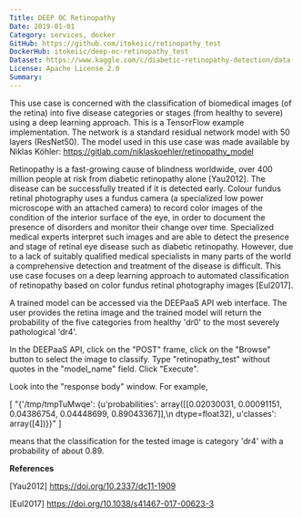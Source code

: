 ```yaml
---
Title: DEEP OC Retinopathy
Date: 2019-01-01
Category: services, docker
GitHub: https://github.com/itokeiic/retinopathy_test
DockerHub: itokeiic/deep-oc-retinopathy_test
Dataset: https://www.kaggle.com/c/diabetic-retinopathy-detection/data
License: Apache License 2.0
Summary:
---
```


This use case is concerned with the classification of biomedical images (of the retina) into five disease categories or stages (from healthy to severe) using a deep learning approach.  This is a TensorFlow example implementation. The network is a standard residual network model with 50 layers (ResNet50). The model used in this use case was made available by Niklas Köhler: https://gitlab.com/niklaskoehler/retinopathy_model

Retinopathy is a fast-growing cause of blindness worldwide, over 400 million people at risk from diabetic retinopathy alone [Yau2012]. The disease can be successfully treated if it is detected early. Colour fundus retinal photography uses a fundus camera (a specialized low power microscope with an attached camera) to record color images of the condition of the interior surface of the eye, in order to document the presence of disorders and monitor their change over time. Specialized medical experts interpret such images and are able to detect the presence and stage of retinal eye disease such as diabetic retinopathy. However, due to a lack of suitably qualified medical specialists in many parts of the world a comprehensive detection and treatment of the disease is difficult. This use case focuses on a deep learning approach to automated classification of retinopathy based on color fundus retinal photography images [Eul2017].

A trained model can be accessed via the DEEPaaS API web interface.  The user provides the retina image and the trained model will return the probability of the five categories from healthy 'dr0' to the most severely pathological 'dr4'.

In the DEEPaaS API,
click on the "POST" frame,
click on the "Browse" button to select the image to classify.
Type "retinopathy_test" without quotes in the "model_name" field.
Click "Execute".

Look into the "response body" window.  For example,

[
  "{'/tmp/tmpTuMwqe': {u'probabilities': array([[0.02030031, 0.00091151, 0.04386754, 0.04448699, 0.89043367]],\n      dtype=float32), u'classes': array([4])}}"
]

means that the classification for the tested image is category 'dr4' with a probability of about 0.89.

**References**

[Yau2012] https://doi.org/10.2337/dc11-1909

[Eul2017] https://doi.org/10.1038/s41467-017-00623-3
